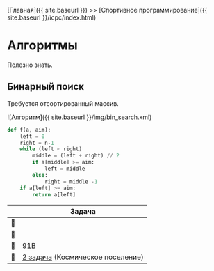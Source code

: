 [Главная]({{ site.baseurl }}) >> [Спортивное программирование]({{ site.baseurl }}/icpc/index.html)

# Алгоритмы

Полезно знать.

## Бинарный поиск

Требуется отсортированный массив.

![Алгоритм]({{ site.baseurl }}/img/bin_search.xml)

```python
def f(a, aim):
    left = 0
    right = n-1
    while (left < right)
        middle = (left + right) // 2
        if a[middle] >= aim:
            left = middle
        else:
            right = middle -1
    if a[left] >= aim:
        return a[left]
```

|  | Задача |
| :-: |-|
| 🐌 | |
| 🐣  | |
| 🐤  | [91B](https://codeforces.com/problemset/problem/91/B) |
| 🐔 | [2 задача](https://codeforces.com/gym/100881/attachments) (Космическое поселение) |
